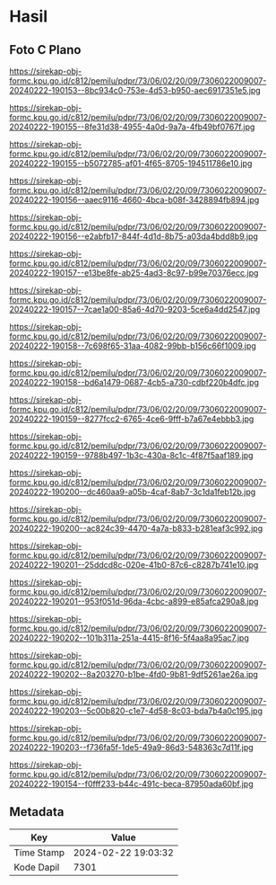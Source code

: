 # Hasil

## Foto C Plano

https://sirekap-obj-formc.kpu.go.id/c812/pemilu/pdpr/73/06/02/20/09/7306022009007-20240222-190153--8bc934c0-753e-4d53-b950-aec6917351e5.jpg

https://sirekap-obj-formc.kpu.go.id/c812/pemilu/pdpr/73/06/02/20/09/7306022009007-20240222-190155--8fe31d38-4955-4a0d-9a7a-4fb49bf0767f.jpg

https://sirekap-obj-formc.kpu.go.id/c812/pemilu/pdpr/73/06/02/20/09/7306022009007-20240222-190155--b5072785-af01-4f65-8705-194511786e10.jpg

https://sirekap-obj-formc.kpu.go.id/c812/pemilu/pdpr/73/06/02/20/09/7306022009007-20240222-190156--aaec9116-4660-4bca-b08f-3428894fb894.jpg

https://sirekap-obj-formc.kpu.go.id/c812/pemilu/pdpr/73/06/02/20/09/7306022009007-20240222-190156--e2abfb17-844f-4d1d-8b75-a03da4bdd8b9.jpg

https://sirekap-obj-formc.kpu.go.id/c812/pemilu/pdpr/73/06/02/20/09/7306022009007-20240222-190157--e13be8fe-ab25-4ad3-8c97-b99e70376ecc.jpg

https://sirekap-obj-formc.kpu.go.id/c812/pemilu/pdpr/73/06/02/20/09/7306022009007-20240222-190157--7cae1a00-85a6-4d70-9203-5ce6a4dd2547.jpg

https://sirekap-obj-formc.kpu.go.id/c812/pemilu/pdpr/73/06/02/20/09/7306022009007-20240222-190158--7c698f65-31aa-4082-99bb-b156c66f1009.jpg

https://sirekap-obj-formc.kpu.go.id/c812/pemilu/pdpr/73/06/02/20/09/7306022009007-20240222-190158--bd6a1479-0687-4cb5-a730-cdbf220b4dfc.jpg

https://sirekap-obj-formc.kpu.go.id/c812/pemilu/pdpr/73/06/02/20/09/7306022009007-20240222-190159--8277fcc2-6765-4ce6-9fff-b7a67e4ebbb3.jpg

https://sirekap-obj-formc.kpu.go.id/c812/pemilu/pdpr/73/06/02/20/09/7306022009007-20240222-190159--9788b497-1b3c-430a-8c1c-4f87f5aaf189.jpg

https://sirekap-obj-formc.kpu.go.id/c812/pemilu/pdpr/73/06/02/20/09/7306022009007-20240222-190200--dc460aa9-a05b-4caf-8ab7-3c1da1feb12b.jpg

https://sirekap-obj-formc.kpu.go.id/c812/pemilu/pdpr/73/06/02/20/09/7306022009007-20240222-190200--ac824c39-4470-4a7a-b833-b281eaf3c992.jpg

https://sirekap-obj-formc.kpu.go.id/c812/pemilu/pdpr/73/06/02/20/09/7306022009007-20240222-190201--25ddcd8c-020e-41b0-87c6-c8287b741e10.jpg

https://sirekap-obj-formc.kpu.go.id/c812/pemilu/pdpr/73/06/02/20/09/7306022009007-20240222-190201--953f051d-96da-4cbc-a899-e85afca290a8.jpg

https://sirekap-obj-formc.kpu.go.id/c812/pemilu/pdpr/73/06/02/20/09/7306022009007-20240222-190202--101b311a-251a-4415-8f16-5f4aa8a95ac7.jpg

https://sirekap-obj-formc.kpu.go.id/c812/pemilu/pdpr/73/06/02/20/09/7306022009007-20240222-190202--8a203270-b1be-4fd0-9b81-9df5261ae26a.jpg

https://sirekap-obj-formc.kpu.go.id/c812/pemilu/pdpr/73/06/02/20/09/7306022009007-20240222-190203--5c00b820-c1e7-4d58-8c03-bda7b4a0c195.jpg

https://sirekap-obj-formc.kpu.go.id/c812/pemilu/pdpr/73/06/02/20/09/7306022009007-20240222-190203--f736fa5f-1de5-49a9-86d3-548363c7d11f.jpg

https://sirekap-obj-formc.kpu.go.id/c812/pemilu/pdpr/73/06/02/20/09/7306022009007-20240222-190154--f0fff233-b44c-491c-beca-87950ada60bf.jpg


## Metadata

| Key        | Value               |
| ---------- | ------------------- |
| Time Stamp | 2024-02-22 19:03:32 |
| Kode Dapil | 7301                |



